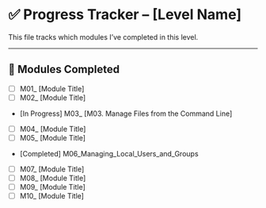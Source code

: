 # ✅ Progress Tracker – [Level Name]

This file tracks which modules I’ve completed in this level.

---

## 📘 Modules Completed

- [ ] M01_ [Module Title]
- [ ] M02_ [Module Title]
- [In Progress] M03_ [M03. Manage Files from the Command Line]
- [ ] M04_ [Module Title]
- [ ] M05_ [Module Title]
- [Completed] M06_Managing_Local_Users_and_Groups
- [ ] M07_ [Module Title]
- [ ] M08_ [Module Title]
- [ ] M09_ [Module Title]
- [ ] M10_ [Module Title]
